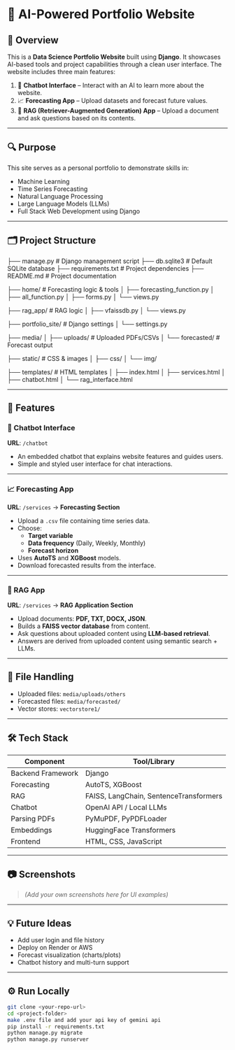 # 🧠 AI-Powered Portfolio Website

## 📌 Overview

This is a **Data Science Portfolio Website** built using **Django**. It showcases AI-based tools and project capabilities through a clean user interface. The website includes three main features:

1. 🤖 **Chatbot Interface** – Interact with an AI to learn more about the website.
2. 📈 **Forecasting App** – Upload datasets and forecast future values.
3. 📄 **RAG (Retriever-Augmented Generation) App** – Upload a document and ask questions based on its contents.

---

## 🔍 Purpose

This site serves as a personal portfolio to demonstrate skills in:

- Machine Learning
- Time Series Forecasting
- Natural Language Processing
- Large Language Models (LLMs)
- Full Stack Web Development using Django

---

## 🗂️ Project Structure

├── manage.py # Django management script ├── db.sqlite3 # Default SQLite database ├── requirements.txt # Project dependencies ├── README.md # Project documentation

├── home/ # Forecasting logic & tools │ ├── forecasting_function.py │ ├── all_function.py │ ├── forms.py │ └── views.py

├── rag_app/ # RAG logic │ ├── vfaissdb.py │ └── views.py

├── portfolio_site/ # Django settings │ └── settings.py

├── media/ │ ├── uploads/ # Uploaded PDFs/CSVs │ └── forecasted/ # Forecast output

├── static/ # CSS & images │ ├── css/ │ └── img/

├── templates/ # HTML templates │ ├── index.html │ ├── services.html │ ├── chatbot.html │ └── rag_interface.html




---

## 🚀 Features

### 🤖 Chatbot Interface

**URL**: `/chatbot`

- An embedded chatbot that explains website features and guides users.
- Simple and styled user interface for chat interactions.

---

### 📈 Forecasting App

**URL**: `/services` → **Forecasting Section**

- Upload a `.csv` file containing time series data.
- Choose:
  - **Target variable**
  - **Data frequency** (Daily, Weekly, Monthly)
  - **Forecast horizon**
- Uses **AutoTS** and **XGBoost** models.
- Download forecasted results from the interface.

---

### 📄 RAG App

**URL**: `/services` → **RAG Application Section**

- Upload documents: **PDF, TXT, DOCX, JSON**.
- Builds a **FAISS vector database** from content.
- Ask questions about uploaded content using **LLM-based retrieval**.
- Answers are derived from uploaded content using semantic search + LLMs.

---

## 📁 File Handling

- Uploaded files: `media/uploads/others`
- Forecasted files: `media/forecasted/`
- Vector stores: `vectorstore1/`

---

## 🛠️ Tech Stack

| Component           | Tool/Library                             |
|--------------------|-------------------------------------------|
| Backend Framework  | Django                                    |
| Forecasting        | AutoTS, XGBoost                           |
| RAG                | FAISS, LangChain, SentenceTransformers    |
| Chatbot            | OpenAI API / Local LLMs                   |
| Parsing PDFs       | PyMuPDF, PyPDFLoader                      |
| Embeddings         | HuggingFace Transformers                  |
| Frontend           | HTML, CSS, JavaScript                     |

---

## 📷 Screenshots

> _(Add your own screenshots here for UI examples)_

---

## 💡 Future Ideas

- Add user login and file history
- Deploy on Render or AWS
- Forecast visualization (charts/plots)
- Chatbot history and multi-turn support

---

## ⚙️ Run Locally

```bash
git clone <your-repo-url>
cd <project-folder>
make .env file and add your api key of gemini api
pip install -r requirements.txt
python manage.py migrate
python manage.py runserver
